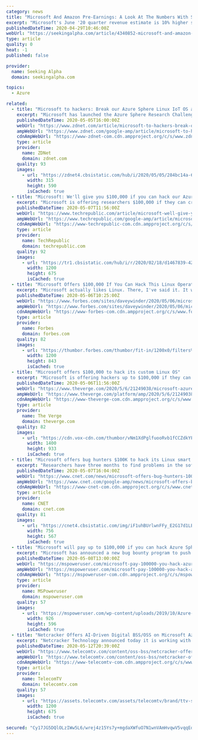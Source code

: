 ```yaml
---
category: news
title: "Microsoft And Amazon Pre-Earnings: A Look At The Numbers With Some Color Too"
excerpt: "Microsoft's June '20 quarter revenue estimate is 10% higher sequentially than the March '20 quarter - a positive and important tell. The slight downward negativ"
publishedDateTime: 2020-04-29T10:46:00Z
webUrl: "https://seekingalpha.com/article/4340852-microsoft-and-amazon-pre-earnings-look-numbers-color-too"
type: article
quality: 0
heat: -1
published: false

provider:
  name: Seeking Alpha
  domain: seekingalpha.com

topics:
  - Azure

related:
  - title: "Microsoft to hackers: Break our Azure Sphere Linux IoT OS and earn up to $100k"
    excerpt: "Microsoft has launched the Azure Sphere Research Challenge, offering approved security researchers individual rewards of up to $100,000 for dangerous exploits that break the security of Azure Sphere,"
    publishedDateTime: 2020-05-05T16:00:00Z
    webUrl: "https://www.zdnet.com/article/microsoft-to-hackers-break-our-azure-sphere-linux-iot-os-and-earn-up-to-100k/"
    ampWebUrl: "https://www.zdnet.com/google-amp/article/microsoft-to-hackers-break-our-azure-sphere-linux-iot-os-and-earn-up-to-100k/"
    cdnAmpWebUrl: "https://www-zdnet-com.cdn.ampproject.org/c/s/www.zdnet.com/google-amp/article/microsoft-to-hackers-break-our-azure-sphere-linux-iot-os-and-earn-up-to-100k/"
    type: article
    provider:
      name: ZDNet
      domain: zdnet.com
    quality: 93
    images:
      - url: "https://zdnet4.cbsistatic.com/hub/i/2020/05/05/284bc14a-654f-40dd-8c48-3654fd7f17d2/cortexasoftwareplatform.png"
        width: 315
        height: 590
        isCached: true
  - title: "Microsoft: We'll give you $100,000 if you can hack our Azure Sphere IoT platform"
    excerpt: "Microsoft is offering researchers $100,000 if they can crack the company's custom-built Linux OS for Internet of Things devices."
    publishedDateTime: 2020-05-07T11:56:00Z
    webUrl: "https://www.techrepublic.com/article/microsoft-well-give-you-100000-if-you-can-hack-our-azure-sphere-iot-platform/"
    ampWebUrl: "https://www.techrepublic.com/google-amp/article/microsoft-well-give-you-100000-if-you-can-hack-our-azure-sphere-iot-platform/"
    cdnAmpWebUrl: "https://www-techrepublic-com.cdn.ampproject.org/c/s/www.techrepublic.com/google-amp/article/microsoft-well-give-you-100000-if-you-can-hack-our-azure-sphere-iot-platform/"
    type: article
    provider:
      name: TechRepublic
      domain: techrepublic.com
    quality: 92
    images:
      - url: "https://tr1.cbsistatic.com/hub/i/r/2020/02/18/d1467839-4251-47cb-9fa9-aed070561526/thumbnail/1200x675/f3685147226f27819a3454fc3d626812/rainforest-connection.jpg"
        width: 1200
        height: 675
        isCached: true
  - title: "Microsoft Offers $100,000 If You Can Hack This Linux Operating System"
    excerpt: "Microsoft actually likes Linux. There, I've said it. It will also pay a bounty of up to $100,000 for hackers who can break it."
    publishedDateTime: 2020-05-06T10:25:00Z
    webUrl: "https://www.forbes.com/sites/daveywinder/2020/05/06/microsoft-offers-100000-if-you-can-hack-this-linux-operating-system/"
    ampWebUrl: "https://www.forbes.com/sites/daveywinder/2020/05/06/microsoft-offers-100000-if-you-can-hack-this-linux-operating-system/amp/"
    cdnAmpWebUrl: "https://www-forbes-com.cdn.ampproject.org/c/s/www.forbes.com/sites/daveywinder/2020/05/06/microsoft-offers-100000-if-you-can-hack-this-linux-operating-system/amp/"
    type: article
    provider:
      name: Forbes
      domain: forbes.com
    quality: 82
    images:
      - url: "https://thumbor.forbes.com/thumbor/fit-in/1200x0/filters%3Aformat%28jpg%29/https%3A%2F%2Fspecials-images.forbesimg.com%2Fimageserve%2F158670431%2F0x0.jpg"
        width: 1200
        height: 843
        isCached: true
  - title: "Microsoft offers $100,000 to hack its custom Linux OS"
    excerpt: "Microsoft is offering hackers up to $100,000 if they can break the security of the company’s custom Linux OS. The software giant built a compact and custom version of Linux last year for its Azure Sphere OS,"
    publishedDateTime: 2020-05-06T11:56:00Z
    webUrl: "https://www.theverge.com/2020/5/6/21249038/microsoft-azure-sphere-bug-bounty-security-hacking"
    ampWebUrl: "https://www.theverge.com/platform/amp/2020/5/6/21249038/microsoft-azure-sphere-bug-bounty-security-hacking"
    cdnAmpWebUrl: "https://www-theverge-com.cdn.ampproject.org/c/s/www.theverge.com/platform/amp/2020/5/6/21249038/microsoft-azure-sphere-bug-bounty-security-hacking"
    type: article
    provider:
      name: The Verge
      domain: theverge.com
    quality: 82
    images:
      - url: "https://cdn.vox-cdn.com/thumbor/vNm1XdPglfuooRvb1fCCZdkYFVY=/0x0:2040x1360/1400x933/filters:focal(857x517:1183x843):no_upscale()/cdn.vox-cdn.com/uploads/chorus_image/image/66758018/acastro_180507_1777_microsoft_0002.0.jpg"
        width: 1400
        height: 933
        isCached: true
  - title: "Microsoft offers bug hunters $100K to hack its Linux smart home software"
    excerpt: "Researchers have three months to find problems in the software for net-connected devices like baby monitors and refrigerators."
    publishedDateTime: 2020-05-07T16:04:00Z
    webUrl: "https://www.cnet.com/news/microsoft-offers-bug-hunters-100k-to-hack-its-linux-smart-home-software/"
    ampWebUrl: "https://www.cnet.com/google-amp/news/microsoft-offers-bug-hunters-100k-to-hack-its-linux-smart-home-software/"
    cdnAmpWebUrl: "https://www-cnet-com.cdn.ampproject.org/c/s/www.cnet.com/google-amp/news/microsoft-offers-bug-hunters-100k-to-hack-its-linux-smart-home-software/"
    type: article
    provider:
      name: CNET
      domain: cnet.com
    quality: 81
    images:
      - url: "https://cnet4.cbsistatic.com/img/iF1uhBUrlwnFFy_E2G17d1LEm-c=/756x567/2017/10/02/5e7fdcb8-e585-47dd-b13c-93d21b4e4d9e/security-privacy-hackers-locks-key-6749.jpg"
        width: 756
        height: 567
        isCached: true
  - title: "Microsoft will pay up to $100,000 if you can hack Azure Sphere OS"
    excerpt: "Microsoft has announced a new bug bounty program to push the limits of Azure Sphere Linux OS. To that end, the company has announced “The Azure Sphere Research"
    publishedDateTime: 2020-05-08T13:00:00Z
    webUrl: "https://mspoweruser.com/microsoft-pay-100000-you-hack-azure-sphere-os/"
    ampWebUrl: "https://mspoweruser.com/microsoft-pay-100000-you-hack-azure-sphere-os/amp/"
    cdnAmpWebUrl: "https://mspoweruser-com.cdn.ampproject.org/c/s/mspoweruser.com/microsoft-pay-100000-you-hack-azure-sphere-os/amp/"
    type: article
    provider:
      name: MSPoweruser
      domain: mspoweruser.com
    quality: 57
    images:
      - url: "https://mspoweruser.com/wp-content/uploads/2019/10/Azure-Sphere.jpg"
        width: 926
        height: 596
        isCached: true
  - title: "Netcracker Offers AI-Driven Digital BSS/OSS on Microsoft Azure"
    excerpt: "Netcracker Technology announced today it is working with Microsoft to offer its Digital BSS/OSS and Orchestration applications"
    publishedDateTime: 2020-05-12T20:39:00Z
    webUrl: "https://www.telecomtv.com/content/oss-bss/netcracker-offers-ai-driven-digital-bss-oss-to-microsoft-azure-38630/"
    ampWebUrl: "https://www.telecomtv.com/content/oss-bss/netcracker-offers-ai-driven-digital-bss-oss-to-microsoft-azure-38630/amp/"
    cdnAmpWebUrl: "https://www-telecomtv-com.cdn.ampproject.org/c/s/www.telecomtv.com/content/oss-bss/netcracker-offers-ai-driven-digital-bss-oss-to-microsoft-azure-38630/amp/"
    type: article
    provider:
      name: TelecomTV
      domain: telecomtv.com
    quality: 57
    images:
      - url: "https://assets.telecomtv.com/assets/telecomtv/brand/ttv-splash.jpg?w=1200"
        width: 1200
        height: 675
        isCached: true

secured: "Cy17JG5DQlOLzIWw5L6/wrej4z15Ys7y+mgdaXWfuO7N1wnVAmHvqwV5vqqEd9gk3f4ZFIfOvVbEQtKJQjMuQyBZaAcgTzWbQJaRxikXC7qAIeB347Tm50uwXq5U59RvOf6UH/awhHrT+1G7FBuea6reEv3LfGATT1EpShBuei+N9MXXDdKdty+CFCRr1N39Zj0sDI2Xd0RApHJ66uu79RHSGxN9jWNZTTgvdXfaMIiJUhw7rDS6JmVMTLanJfPE6IBk7nD4iGmrlDRhBlj0kIrJsvOmTGh/zLE8LzGXCfhZ7lYTe8piXAg3HHxhr7t9;IDw/rrVIHi7T/0/WtRE+0g=="
---
```


